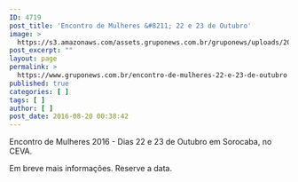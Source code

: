 ```yaml
---
ID: 4719
post_title: 'Encontro de Mulheres &#8211; 22 e 23 de Outubro'
image: >
  https://s3.amazonaws.com/assets.gruponews.com.br/gruponews/uploads/2016/08/Foto-de-Evandro-Batista-1000x720.jpg
post_excerpt: ""
layout: page
permalink: >
  https://www.gruponews.com.br/encontro-de-mulheres-22-e-23-de-outubro
published: true
categories: [ ]
tags: [ ]
author: [ ]
post_date: 2016-08-20 00:38:42
---
```

Encontro de Mulheres 2016 - Dias 22 e 23 de Outubro em Sorocaba, no CEVA.

Em breve mais informações. Reserve a data.